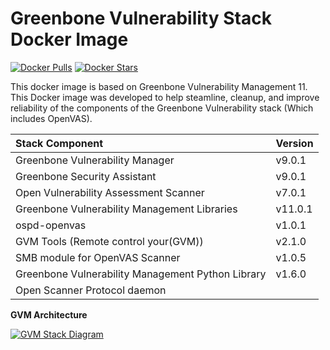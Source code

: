 # Greenbone Vulnerability Stack Docker Image

[![Docker Pulls](https://camo.githubusercontent.com/3e63cf99dc710db046e20197cd8a327e5db79805/68747470733a2f2f696d672e736869656c64732e696f2f646f636b65722f70756c6c732f736563757265636f6d706c69616e63652f67766d2e737667)](https://hub.docker.com/r/securecompliance/gvm/) [![Docker Stars](https://camo.githubusercontent.com/4e1e7c9b4e7a6d79c1cb606cd33473a101a0962e/68747470733a2f2f696d672e736869656c64732e696f2f646f636b65722f73746172732f736563757265636f6d706c69616e63652f67766d2e737667)](https://hub.docker.com/r/securecompliance/gvm/)

This docker image is based on Greenbone Vulnerability Management 11. This Docker image was developed to help steamline, cleanup, and improve reliability of the components of the Greenbone Vulnerability stack \(Which includes OpenVAS\).

| Stack Component | Version |
| :--- | :--- |
| Greenbone Vulnerability Manager | v9.0.1 |
| Greenbone Security Assistant | v9.0.1 |
| Open Vulnerability Assessment Scanner | v7.0.1 |
| Greenbone Vulnerability Management Libraries | v11.0.1 |
| ospd-openvas | v1.0.1 |
| GVM Tools \(Remote control your\(GVM\)\) | v2.1.0 |
| SMB module for OpenVAS Scanner | v1.0.5 |
| Greenbone Vulnerability Management Python Library | v1.6.0 |
| Open Scanner Protocol daemon |  |

**GVM Architecture**

[![GVM Stack Diagram](https://camo.githubusercontent.com/2c604c18a8016a27a9512ed5d36c6f9a360f68ff/68747470733a2f2f7777772e677265656e626f6e652e6e65742f77702d636f6e74656e742f75706c6f6164732f6773652d67766d2d31302d6172636869746563747572652e706e67)](https://camo.githubusercontent.com/2c604c18a8016a27a9512ed5d36c6f9a360f68ff/68747470733a2f2f7777772e677265656e626f6e652e6e65742f77702d636f6e74656e742f75706c6f6164732f6773652d67766d2d31302d6172636869746563747572652e706e67)

